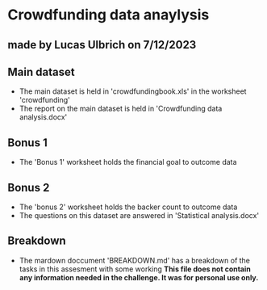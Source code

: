 # Crowdfunding data anaylysis
## made by Lucas Ulbrich on 7/12/2023


## Main dataset

* The main dataset is held in 'crowdfundingbook.xls' in the worksheet 'crowdfunding'
* The report on the main dataset is held in 'Crowdfunding data analysis.docx'

## Bonus 1

* The 'Bonus 1' worksheet holds the financial goal to outcome data

## Bonus 2

* The 'bonus 2' worksheet holds the backer count to outcome data
* The questions on this dataset are answered in 'Statistical analysis.docx'

## Breakdown

* The mardown doccument 'BREAKDOWN.md' has a breakdown of the tasks in this assesment with some working
**This file does not contain any information needed in the challenge. It was for personal use only.**